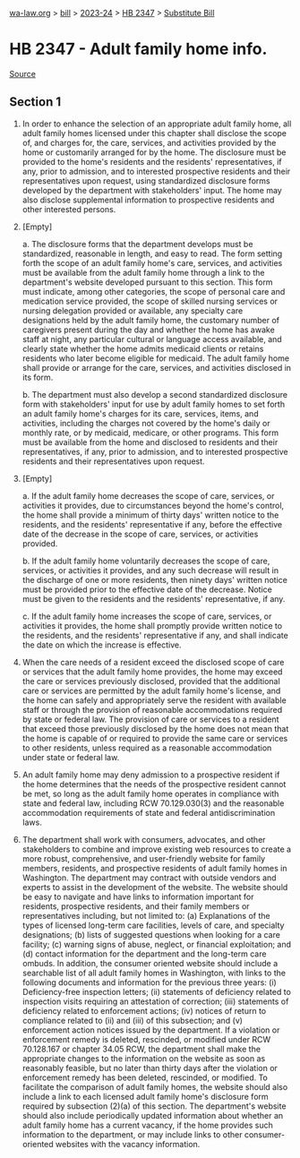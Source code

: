 [wa-law.org](/) > [bill](/bill/) > [2023-24](/bill/2023-24/) > [HB 2347](/bill/2023-24/hb/2347/) > [Substitute Bill](/bill/2023-24/hb/2347/S/)

# HB 2347 - Adult family home info.

[Source](http://lawfilesext.leg.wa.gov/biennium/2023-24/Pdf/Bills/House%20Bills/2347-S.pdf)

## Section 1
1. In order to enhance the selection of an appropriate adult family home, all adult family homes licensed under this chapter shall disclose the scope of, and charges for, the care, services, and activities provided by the home or customarily arranged for by the home. The disclosure must be provided to the home's residents and the residents' representatives, if any, prior to admission, and to interested prospective residents and their representatives upon request, using standardized disclosure forms developed by the department with stakeholders' input. The home may also disclose supplemental information to prospective residents and other interested persons.

2. [Empty]

    a. The disclosure forms that the department develops must be standardized, reasonable in length, and easy to read. The form setting forth the scope of an adult family home's care, services, and activities must be available from the adult family home through a link to the department's website developed pursuant to this section. This form must indicate, among other categories, the scope of personal care and medication service provided, the scope of skilled nursing services or nursing delegation provided or available, any specialty care designations held by the adult family home, the customary number of caregivers present during the day and whether the home has awake staff at night, any particular cultural or language access available, and clearly state whether the home admits medicaid clients or retains residents who later become eligible for medicaid. The adult family home shall provide or arrange for the care, services, and activities disclosed in its form.

    b. The department must also develop a second standardized disclosure form with stakeholders' input for use by adult family homes to set forth an adult family home's charges for its care, services, items, and activities, including the charges not covered by the home's daily or monthly rate, or by medicaid, medicare, or other programs. This form must be available from the home and disclosed to residents and their representatives, if any, prior to admission, and to interested prospective residents and their representatives upon request.

3. [Empty]

    a. If the adult family home decreases the scope of care, services, or activities it provides, due to circumstances beyond the home's control, the home shall provide a minimum of thirty days' written notice to the residents, and the residents' representative if any, before the effective date of the decrease in the scope of care, services, or activities provided.

    b. If the adult family home voluntarily decreases the scope of care, services, or activities it provides, and any such decrease will result in the discharge of one or more residents, then ninety days' written notice must be provided prior to the effective date of the decrease. Notice must be given to the residents and the residents' representative, if any.

    c. If the adult family home increases the scope of care, services, or activities it provides, the home shall promptly provide written notice to the residents, and the residents' representative if any, and shall indicate the date on which the increase is effective.

4. When the care needs of a resident exceed the disclosed scope of care or services that the adult family home provides, the home may exceed the care or services previously disclosed, provided that the additional care or services are permitted by the adult family home's license, and the home can safely and appropriately serve the resident with available staff or through the provision of reasonable accommodations required by state or federal law. The provision of care or services to a resident that exceed those previously disclosed by the home does not mean that the home is capable of or required to provide the same care or services to other residents, unless required as a reasonable accommodation under state or federal law.

5. An adult family home may deny admission to a prospective resident if the home determines that the needs of the prospective resident cannot be met, so long as the adult family home operates in compliance with state and federal law, including RCW 70.129.030(3) and the reasonable accommodation requirements of state and federal antidiscrimination laws.

6. The department shall work with consumers, advocates, and other stakeholders to combine and improve existing web resources to create a more robust, comprehensive, and user-friendly website for family members, residents, and prospective residents of adult family homes in Washington. The department may contract with outside vendors and experts to assist in the development of the website. The website should be easy to navigate and have links to information important for residents, prospective residents, and their family members or representatives including, but not limited to: (a) Explanations of the types of licensed long-term care facilities, levels of care, and specialty designations; (b) lists of suggested questions when looking for a care facility; (c) warning signs of abuse, neglect, or financial exploitation; and (d) contact information for the department and the long-term care ombuds. In addition, the consumer oriented website should include a searchable list of all adult family homes in Washington, with links to the following documents and information for the previous three years: (i) Deficiency-free inspection letters; (ii) statements of deficiency related to inspection visits requiring an attestation of correction; (iii) statements of deficiency related to enforcement actions; (iv) notices of return to compliance related to (ii) and (iii) of this subsection; and (v) enforcement action notices issued by the department. If a violation or enforcement remedy is deleted, rescinded, or modified under RCW 70.128.167 or chapter 34.05 RCW, the department shall make the appropriate changes to the information on the website as soon as reasonably feasible, but no later than thirty days after the violation or enforcement remedy has been deleted, rescinded, or modified. To facilitate the comparison of adult family homes, the website should also include a link to each licensed adult family home's disclosure form required by subsection (2)(a) of this section. The department's website should also include periodically updated information about whether an adult family home has a current vacancy, if the home provides such information to the department, or may include links to other consumer-oriented websites with the vacancy information.
